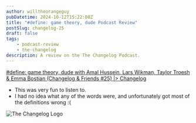 ```yaml
---
author: willtheorangeguy
pubDatetime: 2024-10-12T15:22:00Z
title: "#define: game theory, dude Podcast Review"
postSlug: changelog-25
draft: false
tags:
    - podcast-review
    - the-changelog
description: A review on the The Changelog Podcast.
---
```


[#define: game theory, dude with Amal Hussein, Lars Wikman, Taylor Troesh & Emma Bostian (Changelog & Friends #25) |> Changelog](https://changelog.com/friends/25)

- This was very fun to listen to.
- I had no idea what any of the words were, and unfortunately got most of the definitions wrong :(

![The Changelog Logo](https://is1-ssl.mzstatic.com/image/thumb/Podcasts123/v4/b5/b1/43/b5b14333-7cbe-123d-c444-0204e5d08102/mza_311421542997449775.png/300x300bb.webp)
